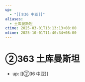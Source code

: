 ```yaml
---
up:
  - "[[②36 中亚]]"
aliases:
  - 土库曼斯坦
ctime: 2025-03-01T13:13:13+08:00
mtime: 2025-10-01T11:40:34+08:00
---
```


# ②363 土库曼斯坦

- up: [[②36 中亚]]
